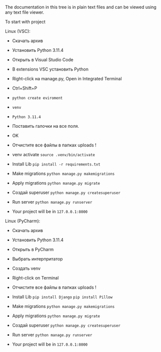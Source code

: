 The documentation in this tree is in plain text files and can be viewed using
any text file viewer.

To start with project

Linux (VSC):
* Скачать архив
  
* Установить Python 3.11.4

* Открыть в Visual Studio Code

* В extensions VSC установить Python

* Right-click на manage.py, Open in Integrated Terminal

* Ctrl+Shift+P

* ``python create eviroment``

* ``venv``

* ``Python 3.11.4``
  
* Поставить галочки на все поля.

* OK

* Отчистите все файлы в папках uploads !

* venv activate ``source .venv/bin/activate``

* Install Lib ``pip install -r requirements.txt``
  
* Make migrations ``python manage.py makemigrations``

* Apply migrations ``python manage.py migrate``
  
* Создай superuser ``python manage.py createsuperuser``

* Run server ``python manage.py runserver``

* Your project will be in ``127.0.0.1:8000``

Linux (PyCharm):
* Скачать архив
  
* Установить Python 3.11.4

* Открыть в PyCharm

* Выбрать интерпритатор

* Создать venv
  
* Right-click on Terminal

* Отчистите все файлы в папках uploads !

* Install Lib ``pip install Django`` ``pip install Pillow``
  
* Make migrations ``python manage.py makemigrations``

* Apply migrations ``python manage.py migrate``

* Создай superuser ``python manage.py createsuperuser``

* Run server ``python manage.py runserver``

* Your project will be in ``127.0.0.1:8000``
